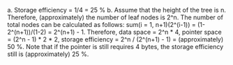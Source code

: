 a. Storage efficiency = 1/4 = 25 %
b. Assume that the height of the tree is n. Therefore, (approximately) the number of leaf nodes is 2^n. The number of total nodes can be calculated as follows: sum(i = 1, n+1)(2^(i-1)) = (1-2^(n+1))/(1-2) = 2^(n+1) - 1. Therefore, data space = 2^n * 4, pointer space = (2^n - 1) * 2 * 2, storage efficiency = 2^n / (2^(n+1) - 1) = (approximately) 50 %. Note that if the pointer is still requires 4 bytes, the storage efficiency still is (approximately) 25 %.
